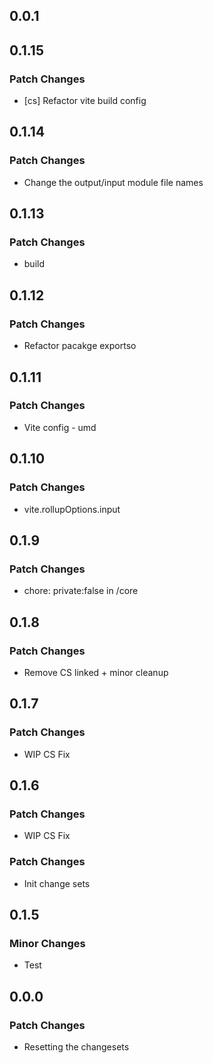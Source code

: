## 0.0.1

## 0.1.15

### Patch Changes

- [cs] Refactor vite build config

## 0.1.14

### Patch Changes

- Change the output/input module file names

## 0.1.13

### Patch Changes

- build

## 0.1.12

### Patch Changes

- Refactor pacakge exportso

## 0.1.11

### Patch Changes

- Vite config - umd

## 0.1.10

### Patch Changes

- vite.rollupOptions.input

## 0.1.9

### Patch Changes

- chore: private:false in /core

## 0.1.8

### Patch Changes

- Remove CS linked + minor cleanup

## 0.1.7

### Patch Changes

- WIP CS Fix

## 0.1.6

### Patch Changes

- WIP CS Fix

### Patch Changes

- Init change sets

## 0.1.5

### Minor Changes

- Test

## 0.0.0

### Patch Changes

- Resetting the changesets
